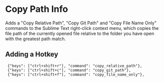 # Copy Path Info
Adds a "Copy Relative Path", "Copy Git Path" and "Copy File Name Only" commands to 
the Sublime Text right-click context menu, which copies the file path of the currently
opened file relative to the folder you have open with the greatest path match.

## Adding a Hotkey
     {"keys": ["ctrl+shift+r"], "command": "copy_relative_path"},
     {"keys": ["ctrl+shift+c"], "command": "copy_git_path"},
     {"keys": ["ctrl+shift+f"], "command": "copy_file_name_only"},
